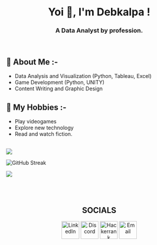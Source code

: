 <h1 align="center">Yoi 👋, I'm Debkalpa !</h1>
<h3 align="center">A Data Analyst by profession.</h3>

<br>

## 💬 About Me :-
- Data Analysis and Visualization (Python, Tableau, Excel)
- Game Development (Python, UNITY)
- Content Writing and Graphic Design

## 📅 My Hobbies :-
- Play videogames
- Explore new technology
- Read and watch fiction. 

<br>

<img src="https://github-readme-stats.vercel.app/api?username=Tricky135&show_icons=true&theme=radical&include_all_commits=true"> 

![GitHub Streak](https://github-readme-streak-stats.herokuapp.com?user=Tricky135&theme=radical&hide_border=false&background=141321&stroke=ffffff&border=ffffff&border_radius=5&ring=ff005a&fire=ff005a&currStreakNum=ff005a&currStreakLabel=ffac41&sideNums=ff005a&sideLabels=ffac41)

<a href="https://github.com/Tricky135/Tricky135">
  <img align="center" src="https://github-readme-stats.vercel.app/api/top-langs/?username=Tricky135&hide=java,html,tex&title_color=ff005a&text_color=ffffff&icon_color=ffac41&bg_color=141321&langs_count=3" />
</a>

<br><br>
<h2 align="center"> SOCIALS</h2>
<p align="center">
  <a href="https://www.linkedin.com/in/debkalpa-das">
    <img alt="LinkedIn" title="LinkedIn" height="48" width="48" src="https://cdn.simpleicons.org/linkedin"></a>
  
  <a href="https://discord.gg/Ka4NfQ8atq">
    <img alt="Discord" title="Discord" height="48" width="48" src="https://cdn.simpleicons.org/discord"></a>
    
  <a href="https://www.linkedin.com/in/debkalpa-das">
    <img alt="Hackerrank" title="Hackerrank" height="48" width="48" src="https://cdn.simpleicons.org/hackerrank"></a>

  <a href="dasdebkalpa@gmail.com">
    <img alt="Email" title="Email" height="48" width="48" src="https://cdn.simpleicons.org/gmail"></a>
  
